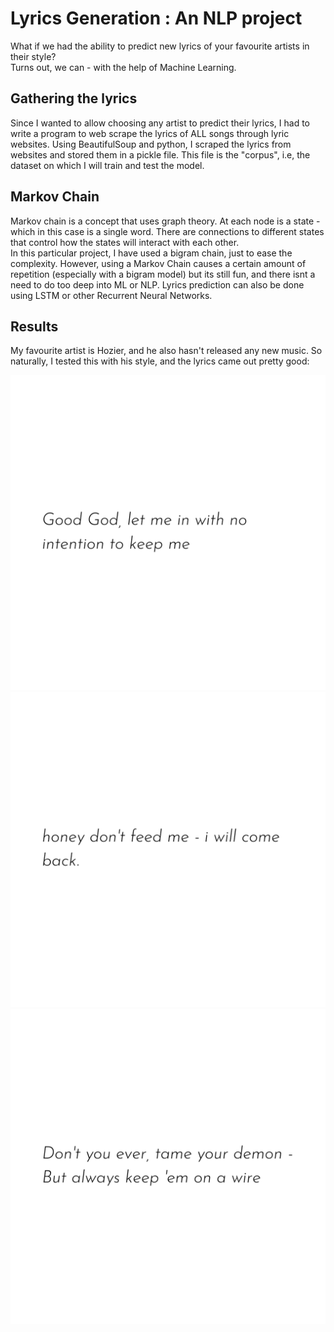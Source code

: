 # Lyrics Generation : An NLP project
What if we had the ability to predict new lyrics of your favourite artists in their style?  
Turns out, we can - with the help of Machine Learning.

## Gathering the lyrics
Since I wanted to allow choosing any artist to predict their lyrics, I had to write a program to web scrape the lyrics of ALL songs through lyric websites. Using BeautifulSoup and python, I scraped the lyrics from websites and stored them in a pickle file. This file is the "corpus", i.e, the dataset on which I will train and test the model.

## Markov Chain
Markov chain is a concept that uses graph theory. At each node is a state - which in this case is a single word. There are connections to different states that control how the states will interact with each other.  
In this particular project, I have used a bigram chain, just to ease the complexity. However, using a Markov Chain causes a certain amount of repetition (especially with a bigram model) but its still fun, and there isnt a need to do too deep into ML or NLP. Lyrics prediction can also be done using LSTM or other Recurrent Neural Networks.

## Results
My favourite artist is Hozier, and he also hasn't released any new music. So naturally, I tested this with his style, and the lyrics came out pretty good: 
  
  ![Hozier lyric(1)](1.png "Lyric 1")  
  ![Hozier lyric(2)](2.png "Lyric 2")
  ![Hozier lyric(3)](3.png "Lyric 3")
